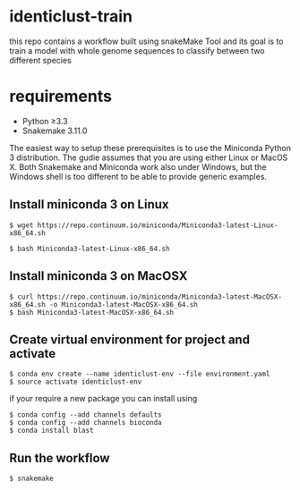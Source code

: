 # identiclust-train
this repo contains a workflow built using snakeMake Tool and its goal is to train a model with whole genome sequences to classify between two different species    

# requirements
* Python ≥3.3
* Snakemake 3.11.0

The easiest way to setup these prerequisites is to use the Miniconda Python 3 distribution. The gudie assumes that you are using either Linux or MacOS X. Both Snakemake and Miniconda work also under Windows, but the Windows shell is too different to be able to provide generic examples.

## Install miniconda 3 on Linux
``` 
$ wget https://repo.continuum.io/miniconda/Miniconda3-latest-Linux-x86_64.sh

$ bash Miniconda3-latest-Linux-x86_64.sh
```

## Install miniconda 3 on MacOSX
```
$ curl https://repo.continuum.io/miniconda/Miniconda3-latest-MacOSX-x86_64.sh -o Miniconda3-latest-MacOSX-x86_64.sh
$ bash Miniconda3-latest-MacOSX-x86_64.sh
```

## Create virtual environment for project and activate

```
$ conda env create --name identiclust-env --file environment.yaml
$ source activate identiclust-env
```

if your require a new package you can install using 


```
$ conda config --add channels defaults
$ conda config --add channels bioconda
$ conda install blast
```

## Run the workflow
```
$ snakemake
```
